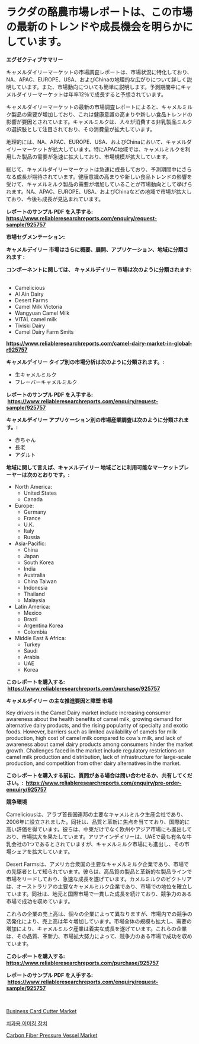<p><h1>ラクダの酪農市場レポートは、この市場の最新のトレンドや成長機会を明らかにしています。</h1></p><p><strong>エグゼクティブサマリー</strong></p>
<p><p>キャメルダイリーマーケットの市場調査レポートは、市場状況に特化しており、NA、APAC、EUROPE、USA、およびChinaの地理的な広がりについて詳しく説明しています。また、市場動向についても簡単に説明します。予測期間中にキャメルダイリーマーケットは年率12％で成長すると予想されています。</p><p>キャメルダイリーマーケットの最新の市場調査レポートによると、キャメルミルク製品の需要が増加しており、これは健康意識の高まりや新しい食品トレンドの影響が要因とされています。キャメルミルクは、人々が消費する非乳製品ミルクの選択肢として注目されており、その消費量が拡大しています。</p><p>地理的には、NA、APAC、EUROPE、USA、およびChinaにおいて、キャメルダイリーマーケットが拡大しています。特にAPAC地域では、キャメルミルクを利用した製品の需要が急速に拡大しており、市場規模が拡大しています。</p><p>総じて、キャメルダイリーマーケットは急速に成長しており、予測期間中にさらなる成長が期待されています。健康意識の高まりや新しい食品トレンドの影響を受けて、キャメルミルク製品の需要が増加していることが市場動向として挙げられます。NA、APAC、EUROPE、USA、およびChinaなどの地域で市場が拡大しており、今後も成長が見込まれています。</p></p>
<p><strong>レポートのサンプル PDF を入手する: <a href="https://www.reliableresearchreports.com/enquiry/request-sample/925757">https://www.reliableresearchreports.com/enquiry/request-sample/925757</a></strong></p>
<p><strong>市場セグメンテーション:</strong></p>
<p><strong> キャメルデイリー 市場はさらに概要、展開、アプリケーション、地域に分類されます :</strong></p>
<p><strong>コンポーネントに関しては、 キャメルデイリー 市場は次のように分類されます: &nbsp;</strong></p>
<p><ul><li>Camelicious</li><li>Al Ain Dairy</li><li>Desert Farms</li><li>Camel Milk Victoria</li><li>Wangyuan Camel Milk</li><li>VITAL camel milk</li><li>Tiviski Dairy</li><li>Camel Dairy Farm Smits</li></ul></p>
<p><strong><a href="https://www.reliableresearchreports.com/camel-dairy-market-in-global-r925757">https://www.reliableresearchreports.com/camel-dairy-market-in-global-r925757</a></strong></p>
<p><strong> キャメルデイリー タイプ別の市場分析は次のように分類されます。:</strong></p>
<p><ul><li>生キャメルミルク</li><li>フレーバーキャメルミルク</li></ul></p>
<p><strong>レポートのサンプル PDF を入手する: &nbsp;<a href="https://www.reliableresearchreports.com/enquiry/request-sample/925757">https://www.reliableresearchreports.com/enquiry/request-sample/925757</a></strong></p>
<p><strong> キャメルデイリー アプリケーション別の市場産業調査は次のように分類されます。:</strong></p>
<p><ul><li>赤ちゃん</li><li>長老</li><li>アダルト</li></ul></p>
<p><strong>地域に関して言えば、キャメルデイリー 地域ごとに利用可能なマーケットプレーヤーは次のとおりです。:</strong></p>
<p><ul>
    <li>
        North America:
        <ul>
            <li>United States</li>
            <li>Canada</li>
        </ul>
    </li>
    <li>
        Europe:
        <ul>
            <li>Germany</li>
            <li>France</li>
            <li>U.K.</li>
            <li>Italy</li>
            <li>Russia</li>
        </ul>
    </li>
    <li>
        Asia-Pacific:
        <ul>
            <li>China</li>
            <li>Japan</li>
            <li>South Korea</li>
            <li>India</li>
            <li>Australia</li>
            <li>China Taiwan</li>
            <li>Indonesia</li>
            <li>Thailand</li>
            <li>Malaysia</li>
        </ul>
    </li>
    <li>
        Latin America:
        <ul>
            <li>Mexico</li>
            <li>Brazil</li>
            <li>Argentina Korea</li>
            <li>Colombia</li>
        </ul>
    </li>
    <li>
        Middle East & Africa:
        <ul>
            <li>Turkey</li>
            <li>Saudi</li>
            <li>Arabia</li>
            <li>UAE</li>
            <li>Korea</li>
        </ul>
    </li>
    </ul></p>
<p><strong>このレポートを購入する: &nbsp;<a href="https://www.reliableresearchreports.com/purchase/925757">https://www.reliableresearchreports.com/purchase/925757</a></strong></p>
<p><strong>キャメルデイリー の主な推進要因と障壁 市場</strong></p>
<p><p>Key drivers in the Camel Dairy market include increasing consumer awareness about the health benefits of camel milk, growing demand for alternative dairy products, and the rising popularity of specialty and exotic foods. However, barriers such as limited availability of camels for milk production, high cost of camel milk compared to cow's milk, and lack of awareness about camel dairy products among consumers hinder the market growth. Challenges faced in the market include regulatory restrictions on camel milk production and distribution, lack of infrastructure for large-scale production, and competition from other dairy alternatives in the market.</p></p>
<p><strong>このレポートを購入する前に、質問がある場合は問い合わせるか、共有してください。:&nbsp; <a href="https://www.reliableresearchreports.com/enquiry/pre-order-enquiry/925757">https://www.reliableresearchreports.com/enquiry/pre-order-enquiry/925757</a></strong></p>
<p><strong>競争環境</strong></p>
<p><p>Cameliciousは、アラブ首長国連邦の主要なキャメルミルク生産会社であり、2006年に設立されました。同社は、品質と革新に焦点を当てており、国際的に高い評価を得ています。彼らは、中東だけでなく欧州やアジア市場にも進出しており、市場拡大を果たしています。アリアインデイリーは、UAEで最も有名な牛乳会社の1つであるとされていますが、キャメルミルク市場にも進出し、その市場シェアを拡大しています。</p><p>Desert Farmsは、アメリカ合衆国の主要なキャメルミルク企業であり、市場での先駆者として知られています。彼らは、高品質の製品と革新的な製品ラインで市場をリードしており、急速な成長を遂げています。カメルミルクのビクトリアは、オーストラリアの主要なキャメルミルク企業であり、市場での地位を確立しています。同社は、地元と国際市場で一貫した成長を続けており、競争力のある市場で成功を収めています。</p><p>これらの企業の売上高は、個々の企業によって異なりますが、市場内での競争の活発化により、売上高は年々増加しています。市場全体の規模も拡大し、需要の増加により、キャメルミルク産業は着実な成長を遂げています。これらの企業は、その品質、革新力、市場拡大努力によって、競争力のある市場で成功を収めています。</p></p>
<p><strong>このレポートを購入する: &nbsp; <a href="https://www.reliableresearchreports.com/purchase/925757">https://www.reliableresearchreports.com/purchase/925757</a></strong></p>
<p><strong>レポートのサンプル PDF を入手する: &nbsp;<a href="https://www.reliableresearchreports.com/enquiry/request-sample/925757">https://www.reliableresearchreports.com/enquiry/request-sample/925757</a></strong><strong></strong></p>
<p>&nbsp;</p>
<p><p><a href="https://github.com/pjcfca/Market-Research-Report-List-2/blob/main/business-card-cutter-market.md">Business Card Cutter Market</a></p><p><a href="https://github.com/royErdmtyan906778/Market-Research-Report-List-1/blob/main/540599821311.md">치과용 이미징 장치</a></p><p><a href="https://github.com/wusalecollins540tpqoz/Market-Research-Report-List-2/blob/main/carbon-fiber-pressure-vessel-market.md">Carbon Fiber Pressure Vessel Market</a></p></p>